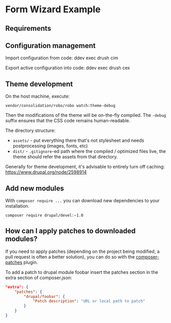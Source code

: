 # Form Wizard Example

## Requirements

## Configuration management

Import configuration from code:
    ddev exec drush cim

Export active configuration into code:
    ddev exec drush cex

## Theme development

On the host machine, execute:
```
vendor/consolidation/robo/robo watch:theme-debug
```

Then the modifications of the theme will be on-the-fly compiled. The `-debug` suffix ensures that the CSS code remains human-readable.

The directory structure:
 - `assets/` - put everything there that's not stylesheet and needs postprocessing (images, fonts, etc)
 - `dist/` - `.gitignore`-ed path where the compiled / optimized files live, the theme should refer the assets from that directory.

Generally for theme development, it's advisable to entirely turn off caching:
https://www.drupal.org/node/2598914

## Add new modules

With `composer require ...` you can download new dependencies to your
installation.

```
composer require drupal/devel:~1.0
```

## How can I apply patches to downloaded modules?

If you need to apply patches (depending on the project being modified, a pull
request is often a better solution), you can do so with the
[composer-patches](https://github.com/cweagans/composer-patches) plugin.

To add a patch to drupal module foobar insert the patches section in the extra
section of composer.json:
```json
"extra": {
    "patches": {
        "drupal/foobar": {
            "Patch description": "URL or local path to patch"
        }
    }
}
```
